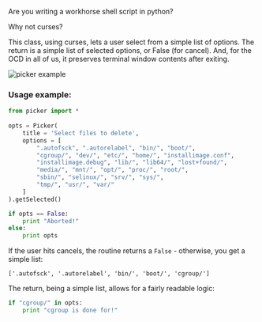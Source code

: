 Are you writing a workhorse shell script in python?

Why not curses?

This class, using curses, lets a user select from a simple list of options. The return is a simple list of selected options, or False (for cancel). And, for the OCD in all of us, it preserves terminal window contents after exiting.

![picker example](http://pp19dd.com/wp-content/uploads/2013/11/picker3.png "picker example")


### Usage example:

```python
from picker import *
    
opts = Picker(
    title = 'Select files to delete',
    options = [
        ".autofsck", ".autorelabel", "bin/", "boot/", 
        "cgroup/", "dev/", "etc/", "home/", "installimage.conf",
        "installimage.debug", "lib/", "lib64/", "lost+found/",
        "media/", "mnt/", "opt/", "proc/", "root/",
        "sbin/", "selinux/", "srv/", "sys/",
        "tmp/", "usr/", "var/"
    ]
).getSelected()

if opts == False:
    print "Aborted!"
else:
    print opts
```

If the user hits cancels, the routine returns a ```False``` - otherwise, you get a simple list:

```['.autofsck', '.autorelabel', 'bin/', 'boot/', 'cgroup/']```

The return, being a simple list, allows for a fairly readable logic:

```python
if "cgroup/" in opts:
	print "cgroup is done for!"
```